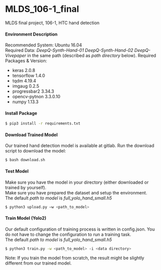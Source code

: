 # MLDS_106-1_final
MLDS final project, 106-1, HTC hand detection

#### Environment Description
Recommended System: Ubuntu 16.04 <br />
Required Data: *DeepQ-Synth-Hand-01  DeepQ-Synth-Hand-02  DeepQ-Vivepaper* in the same path (described as *path directory* below).
Required Packages & Version:
- keras 2.0.8
- tensorflow 1.4.0
- tqdm 4.19.4
- imgaug 0.2.5
- progressbar2 3.34.3
- opencv-pytnon 3.3.0.10
- numpy 1.13.3

#### Install Package
```bash
$ pip3 install -r requirements.txt
```

#### Download Trained Model
Our trained hand detection model is available at gitlab. Run the download script to download the model:
```bash
$ bash download.sh
```

#### Test Model
Make sure you have the model in your directory (either downloaded or trained by yourself). <br />
Make sure you have prepared the dataset and setup the environment. <br />
The default *path to model* is *full_yolo_hand_small.h5* 
```bash
$ python3 upload.py –w <path_to_model>
```

#### Train Model (Yolo2)
Our default configuration of training process is written in config.json. You do not have to change the configuration to run a training task. <br />
The default *path to model* is *full_yolo_hand_small.h5*
```bash
$ python3 train.py -w <path_to_model> -i <data directory>
```
Note: If you train the model from scratch, the result might be slightly different from our trained model.

